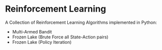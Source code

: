 # Reinforcement Learning

A Collection of Reinforcement Learning Algorithms implemented in Python:

- Multi-Armed Bandit
- Frozen Lake (Brute Force all State-Action pairs)
- Frozen Lake (Policy Iteration)

